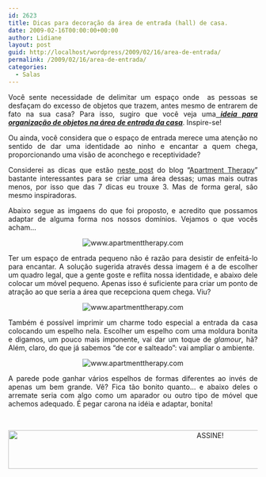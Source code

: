 ```yaml
---
id: 2623
title: Dicas para decoração da área de entrada (hall) de casa.
date: 2009-02-16T00:00:00+00:00
author: Lidiane
layout: post
guid: http://localhost/wordpress/2009/02/16/area-de-entrada/
permalink: /2009/02/16/area-de-entrada/
categories:
  - Salas
---
```

<p style="text-align: justify;">
  Você sente necessidade de delimitar um espaço onde  as pessoas se desfaçam do excesso de objetos que trazem, antes mesmo de entrarem de fato na sua casa? Para isso, sugiro que você veja uma<strong><em><a href="http://www.trololodemulher.com.br/2009/01/17/organizacao-area-entrada/" target="_blank"> ideia para organização de objetos na área de entrada da casa</a></em></strong>. Inspire-se!
</p>

<p style="text-align: justify;">
  Ou ainda, você considera que o espaço de entrada merece uma atenção no sentido de dar uma identidade ao ninho e encantar a quem chega, proporcionando uma visão de aconchego e receptividade?
</p>

<p style="text-align: justify;">
  Considerei as dicas que estão <a href="http://www.apartmenttherapy.com/la/diy/7-tips-to-liven-up-the-entryway-076518" target="_blank">neste post</a> do blog “<a href="http://www.apartmenttherapy.com/" target="_blank">Apartment Therapy</a>” bastante interessantes para se criar uma área dessas; umas mais outras menos, por isso que das 7 dicas eu trouxe 3. Mas de forma geral, são mesmo inspiradoras.
</p>

<p style="text-align: justify;">
  Abaixo segue as imgaens do que foi proposto, e acredito que possamos adaptar de alguma forma nos nossos domínios. Vejamos o que vocês acham…
</p>

<p style="text-align: center;">
  <img class="aligncenter" title="www.apartmenttherapy.com" src="http://www.apartmenttherapy.com/uimages/la/021309_hall2.jpg" alt="www.apartmenttherapy.com" />
</p>

<p style="text-align: justify;">
  Ter um espaço de entrada pequeno não é razão para desistir de enfeitá-lo para encantar. A solução sugerida através dessa imagem é a de escolher um quadro legal, que a gente goste e reflita nossa identidade, e abaixo dele colocar um móvel pequeno. Apenas isso é suficiente para criar um ponto de atração ao que seria a área que recepciona quem chega. Viu?
</p>

<p style="text-align: center;">
  <img class="aligncenter" title="www.apartmenttherapy.com" src="http://www.apartmenttherapy.com/uimages/la/021309_hall3.jpg" alt="www.apartmenttherapy.com" />
</p>

<p style="text-align: justify;">
  Também é possível imprimir um charme todo especial a entrada da casa colocando um espelho nela. Escolher um espelho com uma moldura bonita e digamos, um pouco mais imponente, vai dar um toque de <em>glamour</em>, hã? Além, claro, do que já sabemos “de cor e salteado”: vai ampliar o ambiente.
</p>

<p style="text-align: center;">
  <img class="aligncenter" title="www.apartmenttherapy.com" src="http://www.apartmenttherapy.com/uimages/la/021309_hall5.jpg" alt="www.apartmenttherapy.com" />
</p>

<p style="text-align: justify;">
  A parede pode ganhar vários espelhos de formas diferentes ao invés de apenas um bem grande. Vê? Fica tão bonito quanto… e abaixo deles o arremate seria com algo como um aparador ou outro tipo de móvel que achemos adequado. É pegar carona na idéia e adaptar, bonita!
</p>

&nbsp;

<p align="center">
  <a href="http://feedburner.google.com/fb/a/mailverify?uri=blogBichaFemea&loc=en_US" target="_blank"><img class="alignnone size-full wp-image-10439" src="http://www.trololodemulher.com.br/blog/wp-content/uploads/2014/09/ASSINE.png" alt="ASSINE!" width="800" height="78" /></a>
</p>